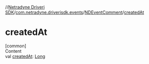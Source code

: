 //[Netradyne Driveri SDK](../../index.md)/[com.netradyne.driverisdk.events](../index.md)/[NDEventComment](index.md)/[createdAt](created-at.md)



# createdAt  
[common]  
Content  
val [createdAt](created-at.md): [Long](https://kotlinlang.org/api/latest/jvm/stdlib/kotlin/-long/index.html)  



